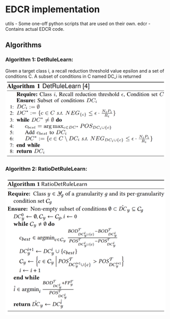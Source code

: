 # EDCR implementation

utils - Some one-off python scripts that are used on their own.
edcr - Contains actual EDCR code.

## Algorithms
### Algorithm 1: DetRuleLearn:
Given a target class i, a recall reduction threshold value epsilon and a set of conditions C. A subset of conditions in C named DC_i is returned
<img src="images/det_rule_learn.png" width="600">

### Algorithm 2: RatioDetRuleLearn:
<img src="images/ratio_det_rule_learn.png" width="600">